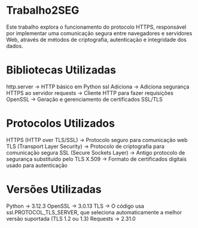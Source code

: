 # Trabalho2SEG
Este trabalho explora o funcionamento do protocolo HTTPS, responsável por implementar uma comunicação segura entre navegadores e servidores Web, através de métodos de criptografia, autenticação e integridade dos dados.

# Bibliotecas Utilizadas
http.server	    ->  HTTP básico em Python
ssl	Adiciona    ->  Adiciona segurança HTTPS ao servidor
requests	    ->  Cliente HTTP para fazer requisições
OpenSSL         ->	Geração e gerenciamento de certificados SSL/TLS

# Protocolos Utilizados
HTTPS (HTTP over TLS/SSL)           ->  Protocolo seguro para comunicação web
TLS (Transport Layer Security)      ->  Protocolo de criptografia para comunicação segura
SSL (Secure Sockets Layer)          ->  Antigo protocolo de segurança substituído pelo TLS
X.509                               ->  Formato de certificados digitais usado para autenticação

# Versões Utilizadas
Python	    ->  3.12.3 
OpenSSL	    ->  3.0.13
TLS	        ->  O código usa ssl.PROTOCOL_TLS_SERVER, que seleciona automaticamente a melhor versão suportada (TLS 1.2 ou 1.3)
Requests	->  2.31.0
